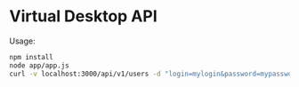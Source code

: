 # Virtual Desktop API

Usage:

```sh
npm install
node app/app.js
curl -v localhost:3000/api/v1/users -d "login=mylogin&password=mypassword"
```